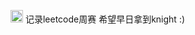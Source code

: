 

[<img src="https://assets.leetcode.cn/aliyun-lc-upload/users/tahum/avatar_1654862776.png?x-oss-process=image%2Fformat%2Cwebp" width="20px" />](https://leetcode.cn/u/tahum/) 记录leetcode周赛
希望早日拿到knight :)

